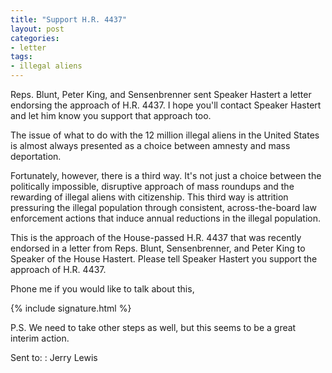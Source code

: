 ```yaml
---
title: "Support H.R. 4437"
layout: post
categories:
- letter
tags:
- illegal aliens
---
```


Reps. Blunt, Peter King, and Sensenbrenner sent Speaker Hastert a letter endorsing the approach of H.R. 4437. I hope you'll contact Speaker Hastert and let him know you support that approach too.

The issue of what to do with the 12 million illegal aliens in the United States is almost always presented as a choice between amnesty and mass deportation. 

Fortunately, however, there is a third way. It's not just a choice between the politically impossible, disruptive approach of mass roundups and the rewarding of illegal aliens with citizenship. This third way is attrition  pressuring the illegal population through consistent, across-the-board law enforcement actions that induce annual reductions in the illegal population. 

This is the approach of the House-passed H.R. 4437 that was recently endorsed in a letter from Reps. Blunt, Sensenbrenner, and Peter King to Speaker of the House Hastert. Please tell Speaker Hastert you support the approach of H.R. 4437.

Phone me if you would like to talk about this,

{% include signature.html %}

P.S. We need to take other steps as well, but this seems to be a great interim action.

Sent to:
: Jerry Lewis
